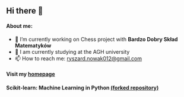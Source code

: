## Hi there 👋

#### About me:
- 🔭 I’m currently working on Chess project with **Bardzo Dobry Skład Matematyków**
- 🌱 I am currently studying at the AGH university
- 📫 How to reach me: ryszard.nowak012@gmail.com

#### Visit my [homepage](https://rys-nowak.github.io)

#### Scikit-learn: Machine Learning in Python [(forked repository)](https://github.com/Rys-Nowak/scikit-learn)
